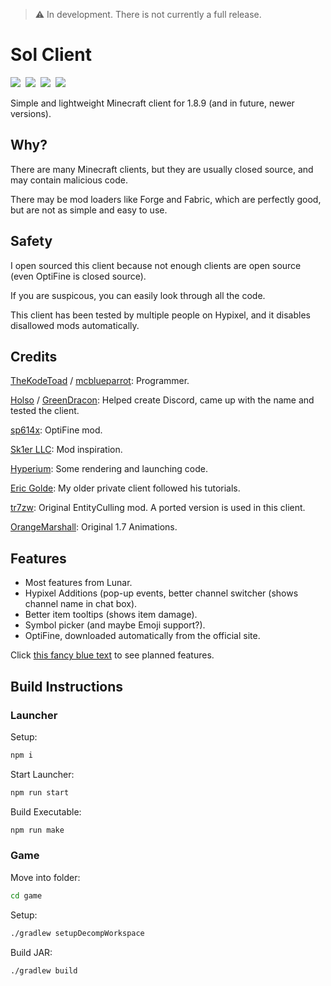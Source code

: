 > :warning: In development. There is not currently a full release.

# Sol Client


<a href="https://github.com/TheKodeToad/Sol-Client/actions/workflows/launcher.yml"><img src="https://img.shields.io/github/workflow/status/TheKodeToad/Sol-Client/launcher?style=for-the-badge&logo=github&logoColor=white"/></a>&nbsp;
<img src="https://img.shields.io/static/v1?label=you%20didn%27t&message=ask%20for%20this&color=blue&style=for-the-badge"/>&nbsp;
<img src="https://img.shields.io/static/v1?label=minecraft&message=1.8.9&color=brightgreen&style=for-the-badge"/>&nbsp;
<a href="https://discord.gg/QFDGDhcFqu"><img src="https://img.shields.io/discord/886561982872977408?color=5662F6&label=discord&logo=discord&logoColor=white&style=for-the-badge"/></a>

Simple and lightweight Minecraft client for 1.8.9 (and in future, newer versions).

## Why?
There are many Minecraft clients, but they are usually closed source, and may contain malicious code.

There may be mod loaders like Forge and Fabric, which are perfectly good, but are not as simple and easy to use.

## Safety
I open sourced this client because not enough clients are open source (even OptiFine is closed source).

If you are suspicous, you can easily look through all the code.

This client has been tested by multiple people on Hypixel, and it disables disallowed mods automatically.

## Credits
[TheKodeToad](https://github.com/TheKodeToad) / [mcblueparrot](https://mine.ly/mcblueparrot.1): Programmer.

[Holso](https://github.com/Holso) / [GreenDracon](https://mine.ly/IceDracon.1): Helped create Discord, came up with the name and tested the client.

[sp614x](https://github.com/sp614x): OptiFine mod.

[Sk1er LLC](https://github.com/Sk1erLLC): Mod inspiration.

[Hyperium](https://github.com/HyperiumClient/Hyperium): Some rendering and launching code.

[Eric Golde](https://www.youtube.com/c/egold555): My older private client followed his tutorials.

[tr7zw](https://github.com/tr7zw/EntityCulling): Original EntityCulling mod. A ported version is used in this client.

[OrangeMarshall](https://namemc.com/profile/OrangeMarshall.1): Original 1.7 Animations.

## Features
- Most features from Lunar.
- Hypixel Additions (pop-up events, better channel switcher (shows channel name in chat box).
- Better item tooltips (shows item damage).
- Symbol picker (and maybe Emoji support?).
- OptiFine, downloaded automatically from the official site.

Click [this fancy blue text](https://github.com/TheKodeToad/SolClient/projects/1) to see planned features.

## Build Instructions

### Launcher

Setup:
```sh
npm i
```

Start Launcher:
```sh
npm run start
```

Build Executable:
```sh
npm run make
```

### Game

Move into folder:
```sh
cd game
```

Setup:
```sh
./gradlew setupDecompWorkspace
```

Build JAR:
```sh
./gradlew build
```

